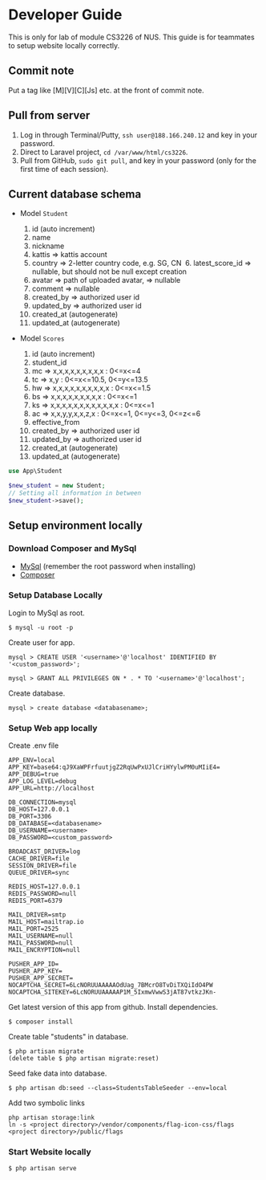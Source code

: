 # Developer Guide

This is only for lab of module CS3226 of NUS. This guide is for teammates to setup website locally correctly.

## Commit note
Put a tag like [M][V][C][Js] etc. at the front of commit note.


## Pull from server
1. Log in through Terminal/Putty, `ssh user@188.166.240.12` and key in your password.
2. Direct to Laravel project, `cd /var/www/html/cs3226`.
3. Pull from GitHub, `sudo git pull`, and key in your password (only for the first time of each session).

## Current database schema
* Model ``Student``
  1. id (auto increment)
  2. name 
  3. nickname
  4. kattis => kattis account
  5. country => 2-letter country code, e.g. SG, CN
  6. latest_score_id => nullable, but should not be null except creation
  7. avatar => path of uploaded avatar,  => nullable
  8. comment => nullable
  9. created_by => authorized user id
  10. updated_by => authorized user id
  11. created_at (autogenerate)
  12. updated_at (autogenerate)


* Model ``Scores`` 
  1. id (auto increment)
  2. student_id
  3. mc => x,x,x,x,x,x,x,x,x : 0<=x<=4
  4. tc => x,y : 0<=x<=10.5, 0<=y<=13.5 
  5. hw => x,x,x,x,x,x,x,x,x,x : 0<=x<=1.5
  6. bs  => x,x,x,x,x,x,x,x,x : 0<=x<=1
  7. ks => x,x,x,x,x,x,x,x,x,x,x,x : 0<=x<=1
  8. ac => x,x,y,y,x,x,z,x : 0<=x<=1, 0<=y<=3, 0<=z<=6 
  9. effective_from
  10. created_by => authorized user id
  11. updated_by => authorized user id
  12. created_at (autogenerate)
  13. updated_at (autogenerate)

```php
use App\Student

$new_student = new Student;
// Setting all information in between
$new_student->save();
```

## Setup environment locally


### Download Composer and MySql

* [MySql](https://dev.mysql.com/downloads/mysql/) (remember the root password when installing)
* [Composer](https://www.dev-metal.com/install-update-composer-windows-7-ubuntu-debian-centos/)

### Setup Database Locally
Login to MySql as root.
```
$ mysql -u root -p
```
Create user <username> for app.
```
mysql > CREATE USER '<username>'@'localhost' IDENTIFIED BY '<custom_password>';

mysql > GRANT ALL PRIVILEGES ON * . * TO '<username>'@'localhost';
```
Create database.
```
mysql > create database <databasename>;
```

### Setup Web app locally

Create .env file
```
APP_ENV=local
APP_KEY=base64:qJ9XaWPFrfuutjgZ2RqUwPxUJlCriHYylwPM0uMIiE4=
APP_DEBUG=true
APP_LOG_LEVEL=debug
APP_URL=http://localhost

DB_CONNECTION=mysql
DB_HOST=127.0.0.1
DB_PORT=3306
DB_DATABASE=<databasename>
DB_USERNAME=<username>
DB_PASSWORD=<custom_password>

BROADCAST_DRIVER=log
CACHE_DRIVER=file
SESSION_DRIVER=file
QUEUE_DRIVER=sync

REDIS_HOST=127.0.0.1
REDIS_PASSWORD=null
REDIS_PORT=6379

MAIL_DRIVER=smtp
MAIL_HOST=mailtrap.io
MAIL_PORT=2525
MAIL_USERNAME=null
MAIL_PASSWORD=null
MAIL_ENCRYPTION=null

PUSHER_APP_ID=
PUSHER_APP_KEY=
PUSHER_APP_SECRET=
NOCAPTCHA_SECRET=6LcNORUUAAAAAOdUag_7BMcrO8TvDiTXQiIdO4PW
NOCAPTCHA_SITEKEY=6LcNORUUAAAAAP1M_5IxmwVwwS3jAT87vtkzJKn-
```

Get latest version of this app from github.
Install dependencies.
```
$ composer install
```
Create table "students" in database.
```
$ php artisan migrate
(delete table $ php artisan migrate:reset)
```

Seed fake data into database.
```
$ php artisan db:seed --class=StudentsTableSeeder --env=local
```
Add two symbolic links
```
php artisan storage:link
ln -s <project directory>/vendor/components/flag-icon-css/flags <project directory>/public/flags
```


### Start Website locally
```
$ php artisan serve
```
